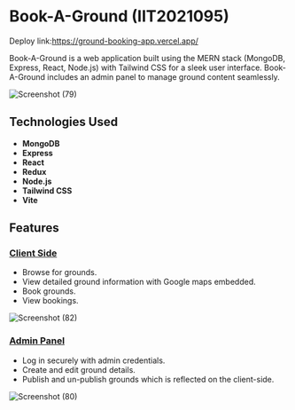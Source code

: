 # Book-A-Ground (IIT2021095)

Deploy link:https://ground-booking-app.vercel.app/

Book-A-Ground is a web application built using the MERN stack (MongoDB, Express, React, Node.js) with Tailwind CSS for a sleek user interface. Book-A-Ground includes an admin panel to manage ground content seamlessly.

![Screenshot (79)](https://github.com/krisgoswami/ground-booking-app/assets/91143716/7bcd5596-b3a2-48b2-a2a3-c635258e3362)

## Technologies Used

- **MongoDB**
- **Express**
- **React**
- **Redux**
- **Node.js**
- **Tailwind CSS**
- **Vite**

## Features

### [Client Side](#)
- Browse for grounds.
- View detailed ground information with Google maps embedded.
- Book grounds.
- View bookings.
  
![Screenshot (82)](https://github.com/krisgoswami/ground-booking-app/assets/91143716/3b1009f6-f35e-4fbc-ba0b-f18bc9ec1edb)

### [Admin Panel](#)
- Log in securely with admin credentials.
- Create and edit ground details.
- Publish and un-publish grounds which is reflected on the client-side.

![Screenshot (80)](https://github.com/krisgoswami/ground-booking-app/assets/91143716/0bf367df-651d-42d8-9fce-caeddf10b379)
